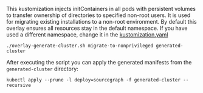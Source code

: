 This kustomization injects initContainers in all pods with persistent volumes to transfer ownership of directories to
specified non-root users. It is used for migrating existing installations to a non-root environment. By default this overlay ensures all resources
stay in the default namespace. If you have used a different namespace, change it in the [kustomization.yaml](./kustomization.yaml)

```shell script
./overlay-generate-cluster.sh migrate-to-nonprivileged generated-cluster
```

After executing the script you can apply the generated manifests from the `generated-cluster` directory:

```shell script
kubectl apply --prune -l deploy=sourcegraph -f generated-cluster --recursive
```
